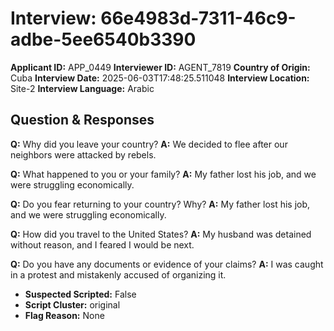 # Interview: 66e4983d-7311-46c9-adbe-5ee6540b3390
**Applicant ID:** APP_0449
**Interviewer ID:** AGENT_7819
**Country of Origin:** Cuba
**Interview Date:** 2025-06-03T17:48:25.511048
**Interview Location:** Site-2
**Interview Language:** Arabic

## Question & Responses

**Q:** Why did you leave your country?
**A:** We decided to flee after our neighbors were attacked by rebels.

**Q:** What happened to you or your family?
**A:** My father lost his job, and we were struggling economically.

**Q:** Do you fear returning to your country? Why?
**A:** My father lost his job, and we were struggling economically.

**Q:** How did you travel to the United States?
**A:** My husband was detained without reason, and I feared I would be next.

**Q:** Do you have any documents or evidence of your claims?
**A:** I was caught in a protest and mistakenly accused of organizing it.

- **Suspected Scripted:** False
- **Script Cluster:** original
- **Flag Reason:** None